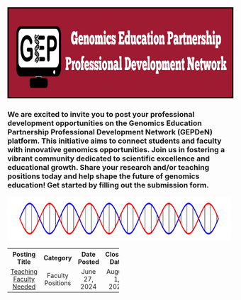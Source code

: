 <center><img style='border:3px solid #000000' src="docs/Untitled design.png" width="1000px" height="200px"></center>

<div width="80px">
<h3> 
We are excited to invite you to post your professional development opportunities on the Genomics Education Partnership Professional Development Network (GEPDeN) platform. This initiative aims to connect students and faculty with innovative genomics opportunities. Join us in fostering a vibrant community dedicated to scientific excellence and educational growth. Share your research and/or teaching positions today and help shape the future of genomics education! Get started by filling out the submission form.
</h3>
</div>

<center><img src="docs/helix" width="1000px" height="100px"></center>

<table style="width:50%" align="center">
  <tr>
    <th>Posting Title</th>
    <th>Category</th>
    <th>Date Posted</th>
    <th>Closing Date</th>
  </tr>
  <tr>
    <td style="text-align: center"><a href="https://cresylviolet.github.io/pages/alleninstitute.html">Teaching Faculty Needed</a></td>
    <td style="text-align: center">Faculty Positions</td>
    <td style="text-align: center">June 27, 2024</td>
    <td style="text-align: center">August 1, 2024</td>
  </tr>
</table>
